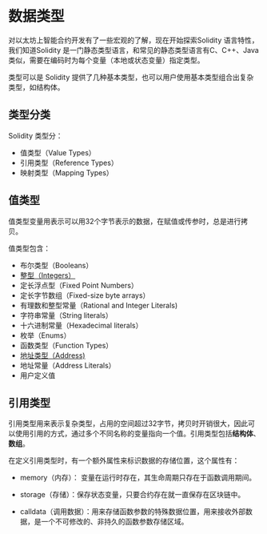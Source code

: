 # 数据类型

对以太坊上智能合约开发有了一些宏观的了解，现在开始探索Solidity 语言特性，我们知道Solidity 是一门静态类型语言，和常见的静态类型语言有C、C++、Java类似，需要在编码时为每个变量（本地或状态变量）指定类型。

类型可以是 Solidity 提供了几种基本类型，也可以用户使用基本类型组合出复杂类型，如结构体。

## 类型分类

Solidity 类型分：

* 值类型（Value Types） 
* 引用类型（Reference Types）
* 映射类型（Mapping Types）


## 值类型

值类型变量用表示可以用32个字节表示的数据，在赋值或传参时，总是进行拷贝。

值类型包含：
 * 布尔类型（Booleans）
 * [整型（Integers）](./4_int.md)
 * 定长浮点型（Fixed Point Numbers）
 * 定长字节数组（Fixed-size byte arrays）
 * 有理数和整型常量（Rational and Integer Literals) 
 * 字符串常量（String literals）
 * 十六进制常量（Hexadecimal literals）
 * 枚举（Enums）
 * 函数类型（Function Types）
 * [地址类型（Address)](./5_address.md) 
 * 地址常量（Address Literals）
 * 用户定义值

## 引用类型

引用类型用来表示复杂类型，占用的空间超过32字节，拷贝时开销很大，因此可以使用引用的方式，通过多个不同名称的变量指向一个值。引用类型包括**结构体**、**数组**。

在定义引用类型时，有一个额外属性来标识数据的存储位置，这个属性有：

* memory（内存）： 变量在运行时存在，其生命周期只存在于函数调用期间。

* storage（存储）：保存状态变量，只要合约存在就一直保存在区块链中。

* calldata（调用数据）：用来存储函数参数的特殊数据位置，用来接收外部数据，是一个不可修改的、非持久的函数参数存储区域。







